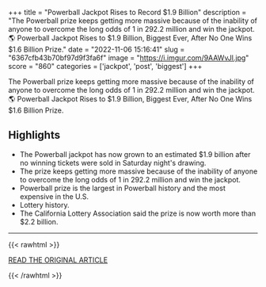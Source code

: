 +++
title = "Powerball Jackpot Rises to Record $1.9 Billion"
description = "The Powerball prize keeps getting more massive because of the inability of anyone to overcome the long odds of 1 in 292.2 million and win the jackpot. 🌎 Powerball Jackpot Rises to $1.9 Billion, Biggest Ever, After No One Wins $1.6 Billion Prize."
date = "2022-11-06 15:16:41"
slug = "6367cfb43b70bf97d9f3fa6f"
image = "https://i.imgur.com/9AAWvJl.jpg"
score = "860"
categories = ['jackpot', 'post', 'biggest']
+++

The Powerball prize keeps getting more massive because of the inability of anyone to overcome the long odds of 1 in 292.2 million and win the jackpot. 🌎 Powerball Jackpot Rises to $1.9 Billion, Biggest Ever, After No One Wins $1.6 Billion Prize.

## Highlights

- The Powerball jackpot has now grown to an estimated $1.9 billion after no winning tickets were sold in Saturday night's drawing.
- The prize keeps getting more massive because of the inability of anyone to overcome the long odds of 1 in 292.2 million and win the jackpot.
- Powerball prize is the largest in Powerball history and the most expensive in the U.S.
- Lottery history.
- The California Lottery Association said the prize is now worth more than $2.2 billion.

---

{{< rawhtml >}}
  <p class="article-category">
    <a target="_blank" href="https://www.latestly.com/socially/world/more-details-powerball-jackpot-rises-to-record-1-9-billion-latest-tweet-by-bno-news-4424927.html">READ THE ORIGINAL ARTICLE</a>
  </p>
{{< /rawhtml >}}

